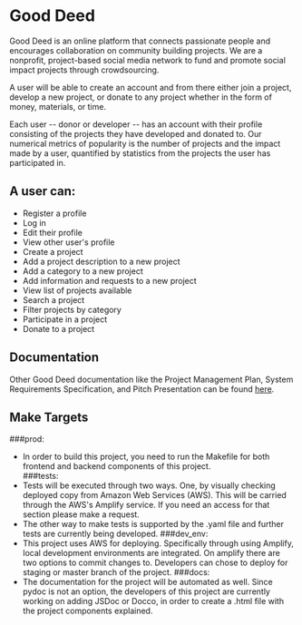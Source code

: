 # Good Deed
Good Deed is an online platform that connects passionate people and encourages collaboration on community building projects. We are a nonprofit, project-based social media network to fund and promote social impact projects through crowdsourcing. 

A user will be able to create an account and from there either join a project, develop a new project, or donate to any project whether in the form of money, materials, or time.

Each user -- donor or developer -- has an account with their profile consisting of the projects they have developed and donated to. Our numerical metrics of popularity is the number of projects and the impact made by a user, quantified by statistics from the projects the user has participated in.

## A user can:
- Register a profile
- Log in
- Edit their profile
- View other user's profile
- Create a project
- Add a project description to a new project
- Add a category to a new project
- Add information and requests to a new project
- View list of projects available
- Search a project
- Filter projects by category
- Participate in a project
- Donate to a project

## Documentation
Other Good Deed documentation like the Project Management Plan, System Requirements Specification, and Pitch Presentation can be found [here](https://github.com/timurgordon/good-deed-web/tree/master/project-documents).

## Make Targets

###prod:
- In order to build this project, you need to run the Makefile for both frontend and backend components of this project.  
###tests: 
- Tests  will be executed through two ways. One, by visually checking deployed copy from Amazon Web Services (AWS). This will be carried through the AWS's Amplify service. If you need an access for that section please make a request. 
- The other way to make tests is supported by the .yaml file and further tests are currently being developed. 
###dev_env:
- This project uses AWS for deploying. Specifically through using Amplify, local development environments are integrated. On amplify there are two options to commit changes to. Developers can chose to deploy for staging or master branch of the project. 
###docs:
- The documentation for the project will be automated as well. Since pydoc is not an option, the developers of this project are currently working on adding JSDoc or Docco, in order to create a .html file with the project components explained. 
